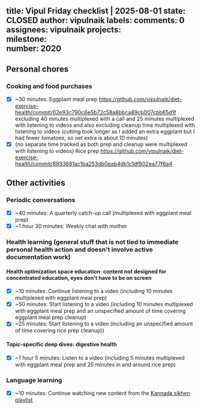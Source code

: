 title:	Vipul Friday checklist | 2025-08-01
state:	CLOSED
author:	vipulnaik
labels:	
comments:	0
assignees:	vipulnaik
projects:	
milestone:	
number:	2020
--
## Personal chores

### Cooking and food purchases

- [x] ~30 minutes: Eggplant meal prep https://github.com/vipulnaik/diet-exercise-health/commit/02e93c790c6e5b72c58a8bbca89cb007cbb65d1f excluding 40 minutes multiplexed with a call and 25 minutes multiplexed with listening to videos and also excluding cleanup time multiplexed with listening to videos (cutting took longer as I added an extra eggplant but I had fewer tomatoes, so net extra is about 10 minutes)
- [x] (no separate time tracked as both prep and cleanup were multiplexed with listening to videos) Rice prep https://github.com/vipulnaik/diet-exercise-health/commit/8893681ac1ba253db0eab4db1c1df802ea77f6a4

## Other activities

### Periodic conversations

- [x] ~40 minutes: A quarterly catch-up call (multiplexed with eggplant meal prep)
- [x] ~1 hour 30 minutes: Weekly chat with mother

### Health learning (general stuff that is not tied to immediate personal health action and doesn't involve active documentation work)

#### Health optimization space education: content not designed for concentrated education, eyes don't have to be on screen

- [x] ~10 minutes: Continue listening to a video (including 10 minutes multiplexed with eggplant meal prep)
- [x] ~50 minutes: Start listening to a video (including 10 minutes multiplexed with eggplant meal prep and an unspecified amount of time covering eggplant meal prep cleanup)
- [x] ~25 minutes: Start listening to a video (including an unspecified amount of time covering rice prep cleanup))

#### Topic-specific deep dives: digestive health

- [x] ~1 hour 5 minutes: Listen to a video (including 5 minutes multiplexed with eggplant meal prep and 25 minutes in and around rice prep)

### Language learning

- [x] ~10 minutes: Continue watching new content from the [Kannada sikhen playlist](https://www.youtube.com/playlist?list=PLjR_rtaV4PoSw6otyVdpv9qeJh3oNgjo8)
